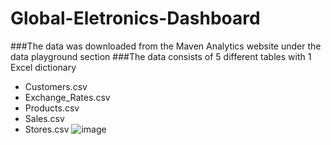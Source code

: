 # Global-Eletronics-Dashboard

###The data was downloaded from the Maven Analytics website under the data playground section
###The data consists of 5 different tables with 1 Excel dictionary
- Customers.csv
- Exchange_Rates.csv
- Products.csv
- Sales.csv
- Stores.csv
![image](https://github.com/user-attachments/assets/0839113e-6181-453e-9a25-d6621da76dd2)
